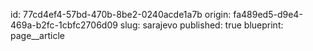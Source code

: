 id: 77cd4ef4-57bd-470b-8be2-0240acde1a7b
origin: fa489ed5-d9e4-469a-b2fc-1cbfc2706d09
slug: sarajevo
published: true
blueprint: page__article
